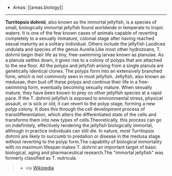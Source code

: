 
- Areas: [[areas.biology]]

---

**Turritopsis dohrnii**, also known as the immortal jellyfish, is a species of small, biologically immortal jellyfish found worldwide in temperate to tropic waters. It is one of the few known cases of animals capable of reverting completely to a sexually immature, colonial stage after having reached sexual maturity as a solitary individual. Others include the jellyfish Laodicea undulata and species of the genus Aurelia.Like most other hydrozoans, T. dohrnii begin their life as tiny, free-swimming larvae known as planulae. As a planula settles down, it gives rise to a colony of polyps that are attached to the sea floor. All the polyps and jellyfish arising from a single planula are genetically identical clones. The polyps form into an extensively branched form, which is not commonly seen in most jellyfish. Jellyfish, also known as medusae, then bud off these polyps and continue their life in a free-swimming form, eventually becoming sexually mature. When sexually mature, they have been known to prey on other jellyfish species at a rapid pace. If the T. dohrnii jellyfish is exposed to environmental stress, physical assault, or is sick or old, it can revert to the polyp stage, forming a new polyp colony. It does this through the cell development process of transdifferentiation, which alters the differentiated state of the cells and transforms them into new types of cells.Theoretically, this process can go on indefinitely, effectively rendering the jellyfish biologically immortal, although in practice individuals can still die. In nature, most Turritopsis dohrnii are likely to succumb to predation or disease in the medusa stage without reverting to the polyp form.The capability of biological immortality with no maximum lifespan makes T. dohrnii an important target of basic biological, aging and pharmaceutical research.The "immortal jellyfish" was formerly classified as T. nutricula.

> - via [Wikipedia](https://en.wikipedia.org/wiki/Turritopsis%20dohrnii)
